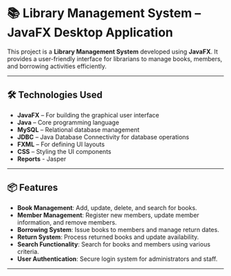 # 📚 Library Management System – JavaFX Desktop Application

This project is a **Library Management System** developed using **JavaFX**. It provides a user-friendly interface for librarians to manage books, members, and borrowing activities efficiently.

---

## 🛠️ Technologies Used

- **JavaFX** – For building the graphical user interface
- **Java** – Core programming language
- **MySQL** – Relational database management
- **JDBC** – Java Database Connectivity for database operations
- **FXML** – For defining UI layouts
- **CSS** – Styling the UI components
- **Reports** - Jasper 

---

## 📦 Features

- **Book Management**: Add, update, delete, and search for books.
- **Member Management**: Register new members, update member information, and remove members.
- **Borrowing System**: Issue books to members and manage return dates.
- **Return System**: Process returned books and update availability.
- **Search Functionality**: Search for books and members using various criteria.
- **User Authentication**: Secure login system for administrators and staff.

---
